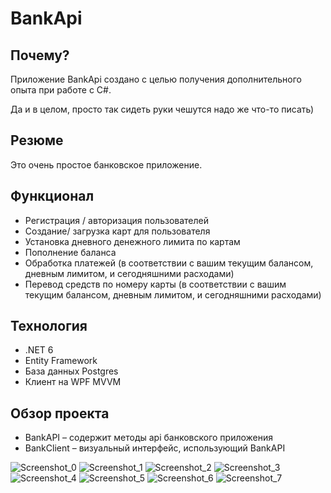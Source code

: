 # BankApi
## Почему?
Приложение BankApi создано с целью получения дополнительного опыта при работе с C#.

Да и в целом, просто так сидеть руки чешутся надо же что-то писать)

## Резюме
Это очень простое банковское приложение.

## Функционал
- Регистрация / авторизация пользователей
- Создание/ загрузка карт для пользователя
- Установка дневного денежного лимита по картам
- Пополнение баланса
- Обработка платежей (в соответствии с вашим текущим балансом, дневным лимитом, и сегодняшними расходами) 
- Перевод средств по номеру карты (в соответствии с вашим текущим балансом, дневным лимитом, и сегодняшними расходами)

## Технология
- .NET 6
- Entity Framework
- База данных Postgres
- Клиент на WPF MVVM

## Обзор проекта
- BankAPI – содержит методы api банковского приложения
- BankClient – визуальный интерфейс, использующий BankAPI

![Screenshot_0](https://github.com/user-attachments/assets/6442ab5d-516e-4d64-a182-1043fd25c833)
![Screenshot_1](https://github.com/user-attachments/assets/f3d9e2a4-b3a5-4154-8c72-f04bbfbfef59)
![Screenshot_2](https://github.com/user-attachments/assets/9a855adb-228a-4f70-a097-01a6ee545053)
![Screenshot_3](https://github.com/user-attachments/assets/1669fc45-55bf-4a07-9d98-6dacfd14f206)
![Screenshot_4](https://github.com/user-attachments/assets/02f19ec5-35e9-470a-a37d-ee7112b1566c)
![Screenshot_5](https://github.com/user-attachments/assets/74c075b0-029e-4e89-b818-95811f1d1174)
![Screenshot_6](https://github.com/user-attachments/assets/8ab0417d-42c8-4b35-97e9-e23984171dd7)
![Screenshot_7](https://github.com/user-attachments/assets/4607d708-ddfc-4eb2-be53-bdd533b16446)
